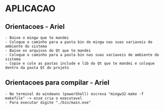# APLICACAO 

## Orientacoes - Ariel
    - Baixe o mingw que te mandei
    - Coloque o caminho para a pasta bin do mingw nas suas variaveis de ambiente do sistema
    - Baixe os arquivos do Qt que te mandei
    - Coloque o caminho para a pasta bin nas suas variaveis de ambiente do sistema
    - Copie e cole as pastas include e lib do Qt que te mandei e coloque dentro da pasta Qt do projeto

## Orientacoes para compilar - Ariel
    - No terminal do windowns (powerShell) escreva "mingw32-make -f makefile" -> esse cria o executavel
    - Para executar digite "./bin/main.exe"